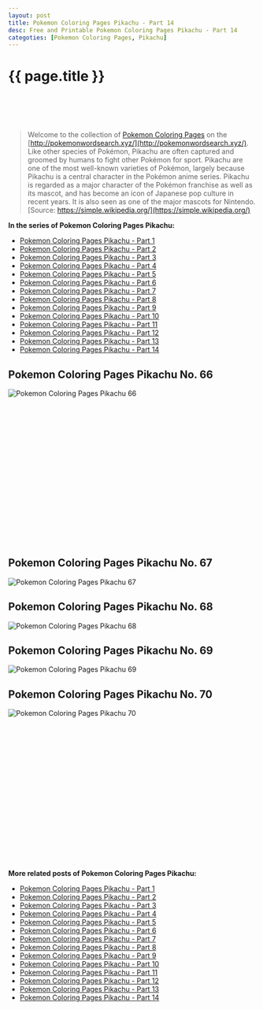 ```yaml
---
layout: post
title: Pokemon Coloring Pages Pikachu - Part 14
desc: Free and Printable Pokemon Coloring Pages Pikachu - Part 14
categoties: [Pokemon Coloring Pages, Pikachu]
---
```

{{ page.title }}
================
<script async src="//pagead2.googlesyndication.com/pagead/js/adsbygoogle.js"></script><!-- UnderTitleAds --> <ins class="adsbygoogle" style="display:inline-block;width:468px;height:60px" data-ad-client="ca-pub-6753140515841889" data-ad-slot="4010138290"></ins><script> (adsbygoogle = window.adsbygoogle || []).push({}); </script>

> Welcome to the collection of [Pokemon Coloring Pages](http://pokemonwordsearch.xyz/) on the [http://pokemonwordsearch.xyz/](http://pokemonwordsearch.xyz/). Like other species of Pokémon, Pikachu are often captured and groomed by humans to fight other Pokémon for sport. Pikachu are one of the most well-known varieties of Pokémon, largely because Pikachu is a central character in the Pokémon anime series. Pikachu is regarded as a major character of the Pokémon franchise as well as its mascot, and has become an icon of Japanese pop culture in recent years. It is also seen as one of the major mascots for Nintendo. [Source: https://simple.wikipedia.org/](https://simple.wikipedia.org/)

**In the series of Pokemon Coloring Pages Pikachu:**

* [Pokemon Coloring Pages Pikachu - Part 1](http://pokemonwordsearch.xyz/2018/04/26/Pokemon-Coloring-Pages-Pikachu-part-1.html)
* [Pokemon Coloring Pages Pikachu - Part 2](http://pokemonwordsearch.xyz/2018/04/26/Pokemon-Coloring-Pages-Pikachu-part-2.html)
* [Pokemon Coloring Pages Pikachu - Part 3](http://pokemonwordsearch.xyz/2018/04/26/Pokemon-Coloring-Pages-Pikachu-part-3.html)
* [Pokemon Coloring Pages Pikachu - Part 4](http://pokemonwordsearch.xyz/2018/04/26/Pokemon-Coloring-Pages-Pikachu-part-4.html)
* [Pokemon Coloring Pages Pikachu - Part 5](http://pokemonwordsearch.xyz/2018/04/26/Pokemon-Coloring-Pages-Pikachu-part-5.html)
* [Pokemon Coloring Pages Pikachu - Part 6](http://pokemonwordsearch.xyz/2018/04/26/Pokemon-Coloring-Pages-Pikachu-part-6.html)
* [Pokemon Coloring Pages Pikachu - Part 7](http://pokemonwordsearch.xyz/2018/04/26/Pokemon-Coloring-Pages-Pikachu-part-7.html)
* [Pokemon Coloring Pages Pikachu - Part 8](http://pokemonwordsearch.xyz/2018/04/26/Pokemon-Coloring-Pages-Pikachu-part-8.html)
* [Pokemon Coloring Pages Pikachu - Part 9](http://pokemonwordsearch.xyz/2018/04/26/Pokemon-Coloring-Pages-Pikachu-part-9.html)
* [Pokemon Coloring Pages Pikachu - Part 10](http://pokemonwordsearch.xyz/2018/04/26/Pokemon-Coloring-Pages-Pikachu-part-10.html)
* [Pokemon Coloring Pages Pikachu - Part 11](http://pokemonwordsearch.xyz/2018/04/26/Pokemon-Coloring-Pages-Pikachu-part-11.html)
* [Pokemon Coloring Pages Pikachu - Part 12](http://pokemonwordsearch.xyz/2018/04/26/Pokemon-Coloring-Pages-Pikachu-part-12.html)
* [Pokemon Coloring Pages Pikachu - Part 13](http://pokemonwordsearch.xyz/2018/04/26/Pokemon-Coloring-Pages-Pikachu-part-13.html)
* [Pokemon Coloring Pages Pikachu - Part 14](http://pokemonwordsearch.xyz/2018/04/26/Pokemon-Coloring-Pages-Pikachu-part-14.html)

## Pokemon Coloring Pages Pikachu No. 66
![Pokemon Coloring Pages Pikachu 66](http://pokemonwordsearch.xyz/images/Pokemon-Coloring-Pages-Pikachu%20(66).jpg "Pokemon Coloring Pages Pikachu 66")

<script async src="//pagead2.googlesyndication.com/pagead/js/adsbygoogle.js"></script><!-- Texxtonly --><ins class="adsbygoogle" style="display:inline-block;width:336px;height:280px" data-ad-client="ca-pub-6753140515841889" data-ad-slot="3207852233"></ins><script>(adsbygoogle = window.adsbygoogle || []).push({}); </script>

## Pokemon Coloring Pages Pikachu No. 67
![Pokemon Coloring Pages Pikachu 67](http://pokemonwordsearch.xyz/images/Pokemon-Coloring-Pages-Pikachu%20(67).jpg "Pokemon Coloring Pages Pikachu 67")

## Pokemon Coloring Pages Pikachu No. 68
![Pokemon Coloring Pages Pikachu 68](http://pokemonwordsearch.xyz/images/Pokemon-Coloring-Pages-Pikachu%20(68).jpg "Pokemon Coloring Pages Pikachu 68")

## Pokemon Coloring Pages Pikachu No. 69
![Pokemon Coloring Pages Pikachu 69](http://pokemonwordsearch.xyz/images/Pokemon-Coloring-Pages-Pikachu%20(69).jpg "Pokemon Coloring Pages Pikachu 69")

## Pokemon Coloring Pages Pikachu No. 70
![Pokemon Coloring Pages Pikachu 70](http://pokemonwordsearch.xyz/images/Pokemon-Coloring-Pages-Pikachu%20(70).jpg "Pokemon Coloring Pages Pikachu 70")

<script async src="//pagead2.googlesyndication.com/pagead/js/adsbygoogle.js"></script><!-- Texxtonly --><ins class="adsbygoogle" style="display:inline-block;width:336px;height:280px" data-ad-client="ca-pub-6753140515841889" data-ad-slot="3207852233"></ins><script>(adsbygoogle = window.adsbygoogle || []).push({}); </script>

**More related posts of Pokemon Coloring Pages Pikachu:**

* [Pokemon Coloring Pages Pikachu - Part 1](http://pokemonwordsearch.xyz/2018/04/26/Pokemon-Coloring-Pages-Pikachu-part-1.html)
* [Pokemon Coloring Pages Pikachu - Part 2](http://pokemonwordsearch.xyz/2018/04/26/Pokemon-Coloring-Pages-Pikachu-part-2.html)
* [Pokemon Coloring Pages Pikachu - Part 3](http://pokemonwordsearch.xyz/2018/04/26/Pokemon-Coloring-Pages-Pikachu-part-3.html)
* [Pokemon Coloring Pages Pikachu - Part 4](http://pokemonwordsearch.xyz/2018/04/26/Pokemon-Coloring-Pages-Pikachu-part-4.html)
* [Pokemon Coloring Pages Pikachu - Part 5](http://pokemonwordsearch.xyz/2018/04/26/Pokemon-Coloring-Pages-Pikachu-part-5.html)
* [Pokemon Coloring Pages Pikachu - Part 6](http://pokemonwordsearch.xyz/2018/04/26/Pokemon-Coloring-Pages-Pikachu-part-6.html)
* [Pokemon Coloring Pages Pikachu - Part 7](http://pokemonwordsearch.xyz/2018/04/26/Pokemon-Coloring-Pages-Pikachu-part-7.html)
* [Pokemon Coloring Pages Pikachu - Part 8](http://pokemonwordsearch.xyz/2018/04/26/Pokemon-Coloring-Pages-Pikachu-part-8.html)
* [Pokemon Coloring Pages Pikachu - Part 9](http://pokemonwordsearch.xyz/2018/04/26/Pokemon-Coloring-Pages-Pikachu-part-9.html)
* [Pokemon Coloring Pages Pikachu - Part 10](http://pokemonwordsearch.xyz/2018/04/26/Pokemon-Coloring-Pages-Pikachu-part-10.html)
* [Pokemon Coloring Pages Pikachu - Part 11](http://pokemonwordsearch.xyz/2018/04/26/Pokemon-Coloring-Pages-Pikachu-part-11.html)
* [Pokemon Coloring Pages Pikachu - Part 12](http://pokemonwordsearch.xyz/2018/04/26/Pokemon-Coloring-Pages-Pikachu-part-12.html)
* [Pokemon Coloring Pages Pikachu - Part 13](http://pokemonwordsearch.xyz/2018/04/26/Pokemon-Coloring-Pages-Pikachu-part-13.html)
* [Pokemon Coloring Pages Pikachu - Part 14](http://pokemonwordsearch.xyz/2018/04/26/Pokemon-Coloring-Pages-Pikachu-part-14.html)

